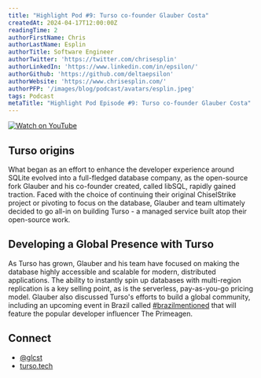 ```yaml
---
title: "Highlight Pod #9: Turso co-founder Glauber Costa"
createdAt: 2024-04-17T12:00:00Z
readingTime: 2
authorFirstName: Chris
authorLastName: Esplin
authorTitle: Software Engineer
authorTwitter: 'https://twitter.com/chrisesplin'
authorLinkedIn: 'https://www.linkedin.com/in/epsilon/'
authorGithub: 'https://github.com/deltaepsilon'
authorWebsite: 'https://www.chrisesplin.com/'
authorPFP: '/images/blog/podcast/avatars/esplin.jpeg'
tags: Podcast
metaTitle: "Highlight Pod Episode #9: Turso co-founder Glauber Costa"
---
```



[![Watch on YouTube](/images/blog/podcast/9/play.png)](https://dub.sh/BbjrncD)

## Turso origins
What began as an effort to enhance the developer experience around SQLite evolved into a full-fledged database company, as the open-source fork Glauber and his co-founder created, called libSQL, rapidly gained traction. Faced with the choice of continuing their original ChiselStrike project or pivoting to focus on the database, Glauber and team ultimately decided to go all-in on building Turso - a managed service built atop their open-source work.

## Developing a Global Presence with Turso
As Turso has grown, Glauber and his team have focused on making the database highly accessible and scalable for modern, distributed applications. The ability to instantly spin up databases with multi-region replication is a key selling point, as is the serverless, pay-as-you-go pricing model. Glauber also discussed Turso's efforts to build a global community, including an upcoming event in Brazil called [#brazilmentioned](https://www.brazilmentioned.com) that will feature the popular developer influencer The Primeagen.


## Connect

- [@glcst](https://twitter.com/glcst)
- [turso.tech](https://turso.tech/)
